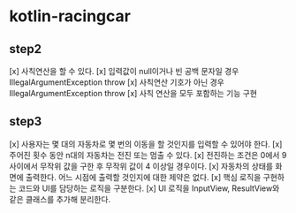 # kotlin-racingcar

## step2

[x] 사칙연산을 할 수 있다.
[x] 입력값이 null이거나 빈 공백 문자일 경우 IllegalArgumentException throw
[x] 사칙연산 기호가 아닌 경우 IllegalArgumentException throw
[x] 사칙 연산을 모두 포함하는 기능 구현

## step3

[x] 사용자는 몇 대의 자동차로 몇 번의 이동을 할 것인지를 입력할 수 있어야 한다.
[x] 주어진 횟수 동안 n대의 자동차는 전진 또는 멈출 수 있다.
[x] 전진하는 조건은 0에서 9 사이에서 무작위 값을 구한 후 무작위 값이 4 이상일 경우이다.
[x] 자동차의 상태를 화면에 출력한다. 어느 시점에 출력할 것인지에 대한 제약은 없다.
[x] 핵심 로직을 구현하는 코드와 UI를 담당하는 로직을 구분한다.
[x] UI 로직을 InputView, ResultView와 같은 클래스를 추가해 분리한다.